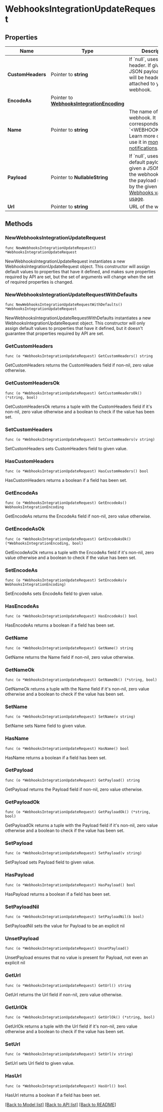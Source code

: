 # WebhooksIntegrationUpdateRequest

## Properties

| Name              | Type                                                                         | Description                                                                                                                                                                                                                 | Notes                                                    |
| ----------------- | ---------------------------------------------------------------------------- | --------------------------------------------------------------------------------------------------------------------------------------------------------------------------------------------------------------------------- | -------------------------------------------------------- |
| **CustomHeaders** | Pointer to **string**                                                        | If &#x60;null&#x60;, uses no header. If given a JSON payload, these will be headers attached to your webhook.                                                                                                               | [optional]                                               |
| **EncodeAs**      | Pointer to [**WebhooksIntegrationEncoding**](WebhooksIntegrationEncoding.md) |                                                                                                                                                                                                                             | [optional] [default to WEBHOOKSINTEGRATIONENCODING_JSON] |
| **Name**          | Pointer to **string**                                                        | The name of the webhook. It corresponds with &#x60;&lt;WEBHOOK_NAME&gt;&#x60;. Learn more on how to use it in [monitor notifications](https://docs.datadoghq.com/monitors/notify).                                          | [optional]                                               |
| **Payload**       | Pointer to **NullableString**                                                | If &#x60;null&#x60;, uses the default payload. If given a JSON payload, the webhook returns the payload specified by the given payload. [Webhooks variable usage](https://docs.datadoghq.com/integrations/webhooks/#usage). | [optional]                                               |
| **Url**           | Pointer to **string**                                                        | URL of the webhook.                                                                                                                                                                                                         | [optional]                                               |

## Methods

### NewWebhooksIntegrationUpdateRequest

`func NewWebhooksIntegrationUpdateRequest() *WebhooksIntegrationUpdateRequest`

NewWebhooksIntegrationUpdateRequest instantiates a new WebhooksIntegrationUpdateRequest object.
This constructor will assign default values to properties that have it defined,
and makes sure properties required by API are set, but the set of arguments
will change when the set of required properties is changed.

### NewWebhooksIntegrationUpdateRequestWithDefaults

`func NewWebhooksIntegrationUpdateRequestWithDefaults() *WebhooksIntegrationUpdateRequest`

NewWebhooksIntegrationUpdateRequestWithDefaults instantiates a new WebhooksIntegrationUpdateRequest object.
This constructor will only assign default values to properties that have it defined,
but it doesn't guarantee that properties required by API are set.

### GetCustomHeaders

`func (o *WebhooksIntegrationUpdateRequest) GetCustomHeaders() string`

GetCustomHeaders returns the CustomHeaders field if non-nil, zero value otherwise.

### GetCustomHeadersOk

`func (o *WebhooksIntegrationUpdateRequest) GetCustomHeadersOk() (*string, bool)`

GetCustomHeadersOk returns a tuple with the CustomHeaders field if it's non-nil, zero value otherwise
and a boolean to check if the value has been set.

### SetCustomHeaders

`func (o *WebhooksIntegrationUpdateRequest) SetCustomHeaders(v string)`

SetCustomHeaders sets CustomHeaders field to given value.

### HasCustomHeaders

`func (o *WebhooksIntegrationUpdateRequest) HasCustomHeaders() bool`

HasCustomHeaders returns a boolean if a field has been set.

### GetEncodeAs

`func (o *WebhooksIntegrationUpdateRequest) GetEncodeAs() WebhooksIntegrationEncoding`

GetEncodeAs returns the EncodeAs field if non-nil, zero value otherwise.

### GetEncodeAsOk

`func (o *WebhooksIntegrationUpdateRequest) GetEncodeAsOk() (*WebhooksIntegrationEncoding, bool)`

GetEncodeAsOk returns a tuple with the EncodeAs field if it's non-nil, zero value otherwise
and a boolean to check if the value has been set.

### SetEncodeAs

`func (o *WebhooksIntegrationUpdateRequest) SetEncodeAs(v WebhooksIntegrationEncoding)`

SetEncodeAs sets EncodeAs field to given value.

### HasEncodeAs

`func (o *WebhooksIntegrationUpdateRequest) HasEncodeAs() bool`

HasEncodeAs returns a boolean if a field has been set.

### GetName

`func (o *WebhooksIntegrationUpdateRequest) GetName() string`

GetName returns the Name field if non-nil, zero value otherwise.

### GetNameOk

`func (o *WebhooksIntegrationUpdateRequest) GetNameOk() (*string, bool)`

GetNameOk returns a tuple with the Name field if it's non-nil, zero value otherwise
and a boolean to check if the value has been set.

### SetName

`func (o *WebhooksIntegrationUpdateRequest) SetName(v string)`

SetName sets Name field to given value.

### HasName

`func (o *WebhooksIntegrationUpdateRequest) HasName() bool`

HasName returns a boolean if a field has been set.

### GetPayload

`func (o *WebhooksIntegrationUpdateRequest) GetPayload() string`

GetPayload returns the Payload field if non-nil, zero value otherwise.

### GetPayloadOk

`func (o *WebhooksIntegrationUpdateRequest) GetPayloadOk() (*string, bool)`

GetPayloadOk returns a tuple with the Payload field if it's non-nil, zero value otherwise
and a boolean to check if the value has been set.

### SetPayload

`func (o *WebhooksIntegrationUpdateRequest) SetPayload(v string)`

SetPayload sets Payload field to given value.

### HasPayload

`func (o *WebhooksIntegrationUpdateRequest) HasPayload() bool`

HasPayload returns a boolean if a field has been set.

### SetPayloadNil

`func (o *WebhooksIntegrationUpdateRequest) SetPayloadNil(b bool)`

SetPayloadNil sets the value for Payload to be an explicit nil

### UnsetPayload

`func (o *WebhooksIntegrationUpdateRequest) UnsetPayload()`

UnsetPayload ensures that no value is present for Payload, not even an explicit nil

### GetUrl

`func (o *WebhooksIntegrationUpdateRequest) GetUrl() string`

GetUrl returns the Url field if non-nil, zero value otherwise.

### GetUrlOk

`func (o *WebhooksIntegrationUpdateRequest) GetUrlOk() (*string, bool)`

GetUrlOk returns a tuple with the Url field if it's non-nil, zero value otherwise
and a boolean to check if the value has been set.

### SetUrl

`func (o *WebhooksIntegrationUpdateRequest) SetUrl(v string)`

SetUrl sets Url field to given value.

### HasUrl

`func (o *WebhooksIntegrationUpdateRequest) HasUrl() bool`

HasUrl returns a boolean if a field has been set.

[[Back to Model list]](../README.md#documentation-for-models) [[Back to API list]](../README.md#documentation-for-api-endpoints) [[Back to README]](../README.md)
